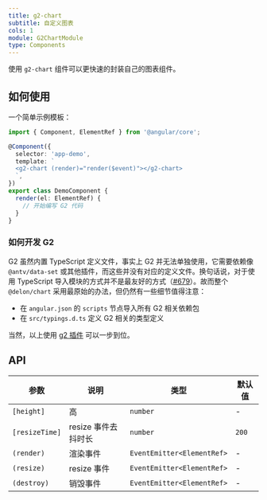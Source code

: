 ```yaml
---
title: g2-chart
subtitle: 自定义图表
cols: 1
module: G2ChartModule
type: Components
---
```


使用 `g2-chart` 组件可以更快速的封装自己的图表组件。

## 如何使用

一个简单示例模板：

```ts
import { Component, ElementRef } from '@angular/core';

@Component({
  selector: 'app-demo',
  template: `
  <g2-chart (render)="render($event)"></g2-chart>
  `,
})
export class DemoComponent {
  render(el: ElementRef) {
    // 开始编写 G2 代码
  }
}
```

### 如何开发 G2

G2 虽然内置 TypeScript 定义文件，事实上 G2 并无法单独使用，它需要依赖像 `@antv/data-set` 或其他插件，而这些并没有对应的定义文件。换句话说，对于使用 TypeScript 导入模块的方式并不是最友好的方式（[#679](https://github.com/ng-alain/ng-alain/issues/679)）。故而整个 `@delon/chart` 采用最原始的办法，但仍然有一些细节值得注意：

- 在 `angular.json` 的 `scripts` 节点导入所有 G2 相关依赖包
- 在 `src/typings.d.ts` 定义 G2 相关的类型定义

当然，以上使用 [g2 插件](/cli/plugin#g2) 可以一步到位。

## API

| 参数           | 说明                | 类型                       | 默认值 |
| -------------- | ------------------- | -------------------------- | ------ |
| `[height]`     | 高                  | `number`                   | -      |
| `[resizeTime]` | resize 事件去抖时长 | `number`                   | `200`  |
| `(render)`     | 渲染事件            | `EventEmitter<ElementRef>` | -      |
| `(resize)`     | resize 事件         | `EventEmitter<ElementRef>` | -      |
| `(destroy)`    | 销毁事件            | `EventEmitter<ElementRef>` | -      |
